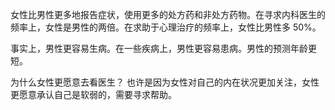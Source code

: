 女性比男性更多地报告症状，使用更多的处方药和非处方药物。在寻求内科医生的频率上，女性是男性的两倍。在求助于心理治疗的频率上，女性比男性多 50%。

事实上，男性更容易生病。在一些疾病上，男性更容易患病。男性的预测年龄更短。

为什么女性更愿意去看医生？
也许是因为女性对自己的内在状况更加关注，女性更愿意承认自己是软弱的，需要寻求帮助。

